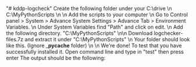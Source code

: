 "# kddp-logcheck" 
Create the following folder under your C:\drive \n
C:\MyPythonScripts \n \n
Add the scripts to your computer \n
Go to Control panel > System > Advance System Settings > Advance Tab > Environment Variables. \n
Under System Variables find "Path" and click on edit. \n
Add the following directory. "C:\MyPythonScripts" \n\n
Download logchecker-files.7z and extract it under "C:\MyPythonScripts" \n
Your folder should look like this. (Ignore ___pycache__ folder) \n \n
We're done! To test that you have successfully installed it.
Open command line and type in "test" then press enter
The output should be the following: